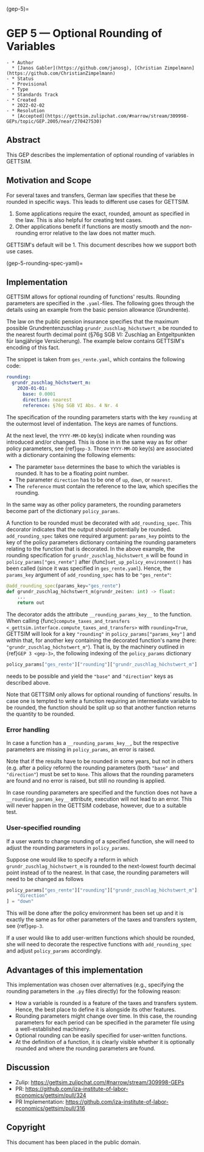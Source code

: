 (gep-5)=

# GEP 5 — Optional Rounding of Variables

```{list-table}
- * Author
  * [Janos Gabler](https://github.com/janosg), [Christian Zimpelmann](https://github.com/ChristianZimpelmann)
- * Status
  * Provisional
- * Type
  * Standards Track
- * Created
  * 2022-02-02
- * Resolution
  * [Accepted](https://gettsim.zulipchat.com/#narrow/stream/309998-GEPs/topic/GEP.2005/near/270427530)
```

## Abstract

This GEP describes the implementation of optional rounding of variables in GETTSIM.

## Motivation and Scope

For several taxes and transfers, German law specifies that these be rounded in specific
ways. This leads to different use cases for GETTSIM.

1. Some applications require the exact, rounded, amount as specified in the law. This is
   also helpful for creating test cases.
1. Other applications benefit if functions are mostly smooth and the non-rounding error
   relative to the law does not matter much.

GETTSIM's default will be 1. This document describes how we support both use cases.

(gep-5-rounding-spec-yaml)=

## Implementation

GETTSIM allows for optional rounding of functions' results. Rounding parameters are
specified in the `.yaml`-files. The following goes through the details using an example
from the basic pension allowance (Grundrente).

The law on the public pension insurance specifies that the maximum possible
Grundrentenzuschlag `grundr_zuschlag_höchstwert_m` be rounded to the nearest fourth
decimal point (§76g SGB VI: Zuschlag an Entgeltpunkten für langjährige Versicherung).
The example below contains GETTSIM's encoding of this fact.

The snippet is taken from `ges_rente.yaml`, which contains the following code:

```yaml
rounding:
  grundr_zuschlag_höchstwert_m:
    2020-01-01:
      base: 0.0001
      direction: nearest
      reference: §76g SGB VI Abs. 4 Nr. 4
```

The specification of the rounding parameters starts with the key `rounding` at the
outermost level of indentation. The keys are names of functions.

At the next level, the `YYYY-MM-DD` key(s) indicate when rounding was introduced and/or
changed. This is done in in the same way as for other policy parameters, see
{ref}`gep-3`. Those `YYYY-MM-DD` key(s) are associated with a dictionary containing the
following elements:

- The parameter `base` determines the base to which the variables is rounded. It has to
  be a floating point number.
- The parameter `direction` has to be one of `up`, `down`, or `nearest`.
- The `reference` must contain the reference to the law, which specifies the rounding.

In the same way as other policy parameters, the rounding parameters become part of the
dictionary `policy_params`.

A function to be rounded must be decorated with `add_rounding_spec`. This decorator
indicates that the output should potentially be rounded. `add_rounding_spec` takes one
required argument: `params_key` points to the key of the policy parameters dictionary
containing the rounding parameters relating to the function that is decorated. In the
above example, the rounding specification for `grundr_zuschlag_höchstwert_m` will be
found in `policy_params["ges_rente"]` after {func}`set_up_policy_environment()` has been
called (since it was specified in `ges_rente.yaml`). Hence, the `params_key` argument of
`add_rounding_spec` has to be `"ges_rente"`:

```python
@add_rounding_spec(params_key="ges_rente")
def grundr_zuschlag_höchstwert_m(grundr_zeiten: int) -> float:
    ...
    return out
```

The decorator adds the attribute `__rounding_params_key__` to the function. When calling
{func}`compute_taxes_and_transfers <_gettsim.interface.compute_taxes_and_transfers>`
with `rounding=True`, GETTSIM will look for a key `"rounding"` in
`policy_params["params_key"]` and within that, for another key containing the decorated
function's name (here: `"grundr_zuschlag_höchstwert_m"`). That is, by the machinery
outlined in {ref}`GEP 3 <gep-3>`, the following indexing of the `policy_params`
dictionary

```python
policy_params["ges_rente"]["rounding"]["grundr_zuschlag_höchstwert_m"]
```

needs to be possible and yield the `"base"` and `"direction"` keys as described above.

Note that GETTSIM only allows for optional rounding of functions' results. In case one
is tempted to write a function requiring an intermediate variable to be rounded, the
function should be split up so that another function returns the quantity to be rounded.

### Error handling

In case a function has a `__rounding_params_key__`, but the respective parameters are
missing in `policy_params`, an error is raised.

Note that if the results have to be rounded in some years, but not in others (e.g. after
a policy reform) the rounding parameters (both `"base"` and `"direction"`) must be set
to `None`. This allows that the rounding parameters are found and no error is raised,
but still no rounding is applied.

In case rounding parameters are specified and the function does not have a
`__rounding_params_key__` attribute, execution will not lead to an error. This will
never happen in the GETTSIM codebase, however, due to a suitable test.

### User-specified rounding

If a user wants to change rounding of a specified function, she will need to adjust the
rounding parameters in `policy_params`.

Suppose one would like to specify a reform in which `grundr_zuschlag_höchstwert_m` is
rounded to the next-lowest fourth decimal point instead of to the nearest. In that case,
the rounding parameters will need to be changed as follows

```python
policy_params["ges_rente"]["rounding"]["grundr_zuschlag_höchstwert_m"][
    "direction"
] = "down"
```

This will be done after the policy environment has been set up and it is exactly the
same as for other parameters of the taxes and transfers system, see {ref}`gep-3`.

If a user would like to add user-written functions which should be rounded, she will
need to decorate the respective functions with `add_rounding_spec` and adjust
`policy_params` accordingly.

## Advantages of this implementation

This implementation was chosen over alternatives (e.g., specifying the rounding
parameters in the `.py` files directly) for the following reason:

- How a variable is rounded is a feature of the taxes and transfers system. Hence, the
  best place to define it is alongside its other features.
- Rounding parameters might change over time. In this case, the rounding parameters for
  each period can be specified in the parameter file using a well-established machinery.
- Optional rounding can be easily specified for user-written functions.
- At the definition of a function, it is clearly visible whether it is optionally
  rounded and where the rounding parameters are found.

## Discussion

- Zulip: <https://gettsim.zulipchat.com/#narrow/stream/309998-GEPs>
- PR: <https://github.com/iza-institute-of-labor-economics/gettsim/pull/324>
- PR Implementation:
  <https://github.com/iza-institute-of-labor-economics/gettsim/pull/316>

## Copyright

This document has been placed in the public domain.

